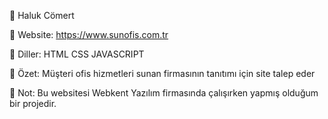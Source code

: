 🔵 Haluk Cömert

🔵 Website: https://www.sunofis.com.tr

🔵 Diller: HTML CSS JAVASCRIPT

🔵 Özet: Müşteri ofis hizmetleri sunan firmasının tanıtımı için site talep eder

🔵 Not: Bu websitesi Webkent Yazılım firmasında çalışırken yapmış olduğum bir projedir.
